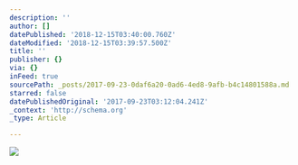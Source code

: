 ```yaml
---
description: ''
author: []
datePublished: '2018-12-15T03:40:00.760Z'
dateModified: '2018-12-15T03:39:57.500Z'
title: ''
publisher: {}
via: {}
inFeed: true
sourcePath: _posts/2017-09-23-0daf6a20-0ad6-4ed8-9afb-b4c14801588a.md
starred: false
datePublishedOriginal: '2017-09-23T03:12:04.241Z'
_context: 'http://schema.org'
_type: Article

---
```

![](https://the-grid-user-content.s3-us-west-2.amazonaws.com/6c7e6388-2da8-4446-a6d8-787f68707501.png)